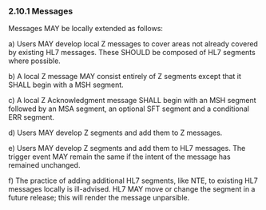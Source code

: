 ### 2.10.1 Messages

Messages MAY be locally extended as follows:

a) Users MAY develop local Z messages to cover areas not already covered by existing HL7 messages. These SHOULD be composed of HL7 segments where possible.

b) A local Z message MAY consist entirely of Z segments except that it SHALL begin with a MSH segment.

c) A local Z Acknowledgment message SHALL begin with an MSH segment followed by an MSA segment, an optional SFT segment and a conditional ERR segment.

d) Users MAY develop Z segments and add them to Z messages.

e) Users MAY develop Z segments and add them to HL7 messages. The trigger event MAY remain the same if the intent of the message has remained unchanged.

f) The practice of adding additional HL7 segments, like NTE, to existing HL7 messages locally is ill-advised. HL7 MAY move or change the segment in a future release; this will render the message unparsible.
